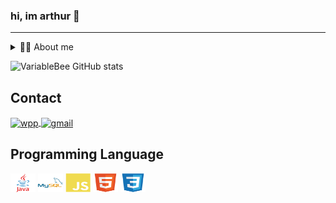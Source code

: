 ### hi, im arthur 👋
---
<!-- sobre mim-->
<details>
  <summary>👨‍💻 About me</summary>
  - 💬 I am 20 years old, currently living in Brazil. I have experience with Java, JavaScript, MySql and PHP.
  - ✨ I'm currently studying computer science. I'm a very creative person and I enjoy new challenges.
</sumary>
</details>

<!-- github stats -->
![VariableBee GitHub stats](https://github-readme-stats.vercel.app/api?username=arthurbazzz&show_icons=true&theme=gotham)

<!-- contato -->
## Contact
<div style = "flex-basis: 48%;">
<a href = "https://api.whatsapp.com/send/?phone=5531991720098&text&type=phone_number&app_absent=0" target = "_blank">
   <img align="center" alt="wpp" height="50" width="50" src="https://cdn-icons-png.flaticon.com/512/3670/3670051.png">
</a>

<a href = "mailto:arthurbazzz@gmail.com" target = "_blank">
   <img align="center" alt="gmail" height="50" width="50" src="https://cdn-icons-png.flaticon.com/512/281/281769.png">
</a>
</div>

<!-- icones -->
## Programming Language 
<div style = "flex-basis: 48%;">
 <img align="center" alt="java" height="30" width="40" src="https://raw.githubusercontent.com/devicons/devicon/master/icons/java/java-original-wordmark.svg">
 <img align="center" alt="sql" height="30" width="40" src="https://raw.githubusercontent.com/devicons/devicon/master/icons/mysql/mysql-original-wordmark.svg">
 <img align="center" alt="Js" height="30" width="40" src="https://raw.githubusercontent.com/devicons/devicon/master/icons/javascript/javascript-plain.svg">
 <img align="center" alt="HTML" height="30" width="40" src="https://raw.githubusercontent.com/devicons/devicon/master/icons/html5/html5-original.svg">
 <img align="center" alt="CSS" height="30" width="40" src="https://raw.githubusercontent.com/devicons/devicon/master/icons/css3/css3-original.svg">
</div>


